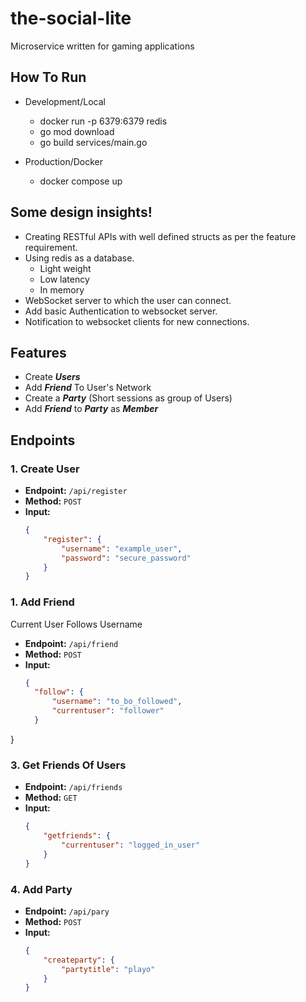 # the-social-lite
Microservice written for gaming applications

## How To Run
- Development/Local
  - docker run -p 6379:6379 redis
  - go mod download
  - go build services/main.go

- Production/Docker
  - docker compose up

## Some design insights! 
- Creating RESTful APIs with well defined structs as per the feature requirement. 
- Using redis as a database.
  - Light weight
  - Low latency
  - In memory
- WebSocket server to which the user can connect.
- Add basic Authentication to websocket server.
- Notification to websocket clients for new connections.

## Features
- Create __*Users*__
- Add __*Friend*__ To User's Network
- Create a __*Party*__ (Short sessions as group of Users)
- Add __*Friend*__ to __*Party*__ as __*Member*__

## Endpoints

### 1. Create User

- **Endpoint:** `/api/register`
- **Method:** `POST`
- **Input:**
  ```json
  {
      "register": {
          "username": "example_user",
          "password": "secure_password"
      }
  }

### 1. Add Friend
Current User Follows Username

- **Endpoint:** `/api/friend`
- **Method:** `POST`
- **Input:**
  ```json
  {
    "follow": {
        "username": "to_bo_followed",
        "currentuser": "follower"
    }
}

### 3. Get Friends Of Users

- **Endpoint:** `/api/friends`
- **Method:** `GET`
- **Input:**
  ```json
  {
      "getfriends": {
          "currentuser": "logged_in_user"
      }
  }

### 4. Add Party

- **Endpoint:** `/api/pary`
- **Method:** `POST`
- **Input:**
  ```json
  {
      "createparty": {
          "partytitle": "playo"
      }
  }
